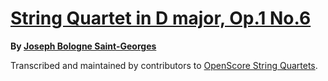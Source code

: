 # [String Quartet in D major, Op.1 No.6][set]

__By [Joseph Bologne Saint-Georges][composer]__

[set]: https://musescore.com/openscore-string-quartets/sets/5108607
[composer]: https://musescore.com/openscore-string-quartets/sets?order=title&text=Saint-Georges,+Joseph

Transcribed and maintained by contributors to [OpenScore String Quartets].

[OpenScore String Quartets]: https://musescore.com/openscore-string-quartets
